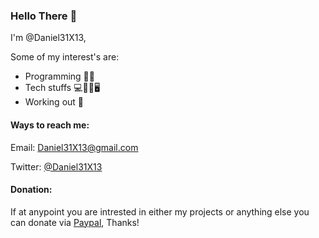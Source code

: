 ### Hello There 👋
I'm @Daniel31X13,
 
Some of my interest's are:
- Programming 👨‍💻 
- Tech stuffs 💻📡📱🖥 
- Working out 🦾

#### Ways to reach me:

Email: Daniel31X13@gmail.com

Twitter: [@Daniel31X13](https://twitter.com/Daniel31X13)

#### Donation:

If at anypoint you are intrested in either my projects or anything else you can donate via [Paypal](https://www.paypal.me/Daniel31X13?locale.x=en_CA), Thanks!
